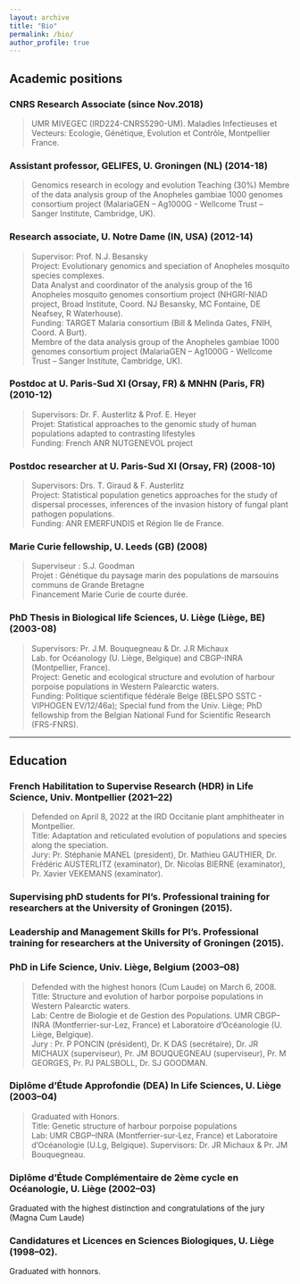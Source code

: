 ```yaml
---
layout: archive
title: "Bio"
permalink: /bio/
author_profile: true
---
```

## Academic positions
### CNRS Research Associate (since Nov.2018)
> UMR MIVEGEC (IRD224-CNRS5290-UM). Maladies Infectieuses et Vecteurs: Ecologie, Génétique, Evolution et Contrôle, Montpellier France.

### Assistant professor, GELIFES, U. Groningen (NL) (2014-18) 
> Genomics research in ecology and evolution
> Teaching (30%)
> Membre of the data analysis group of the Anopheles gambiae 1000 genomes consortium project (MalariaGEN – Ag1000G - Wellcome Trust – Sanger Institute, Cambridge, UK).

### Research associate, U. Notre Dame (IN, USA) (2012-14)
> Supervisor: Prof. N.J. Besansky  
> Project: Evolutionary genomics and speciation of Anopheles mosquito species complexes.  
> Data Analyst and coordinator of the analysis group of the 16 Anopheles mosquito genomes consortium project (NHGRI-NIAD project, Broad Institute, Coord. NJ Besansky, MC Fontaine, DE Neafsey, R Waterhouse).  
> Funding: TARGET Malaria consortium (Bill & Melinda Gates, FNIH, Coord. A Burt).  
> Membre of the data analysis group of the Anopheles gambiae 1000 genomes consortium project (MalariaGEN – Ag1000G - Wellcome Trust – Sanger Institute, Cambridge, UK).  

### Postdoc at U. Paris-Sud XI (Orsay, FR) & MNHN (Paris, FR) (2010-12)
> Supervisors: Dr. F. Austerlitz & Prof. E. Heyer  
> Projet: Statistical approaches to the genomic study of human populations adapted to contrasting lifestyles  
> Funding: French ANR NUTGENEVOL project  

### Postdoc researcher at U. Paris-Sud XI (Orsay, FR) (2008-10)
> Supervisors: Drs. T. Giraud & F. Austerlitz   
> Project: Statistical population genetics approaches for the study of dispersal processes, inferences of the invasion history of fungal plant pathogen populations.   
> Funding: ANR EMERFUNDIS et Région Ile de France.   

### Marie Curie fellowship, U. Leeds (GB) (2008)
> Superviseur : S.J. Goodman  
> Projet : Génétique du paysage marin des populations de marsouins communs de Grande Bretagne  
> Financement Marie Curie de courte durée.  

###  PhD Thesis in Biological life Sciences, U. Liège (Liège, BE) (2003-08)
> Supervisors: Pr. J.M. Bouquegneau & Dr. J.R Michaux  
> Lab. for Océanology (U. Liège, Belgique) and CBGP-INRA (Montpellier, France).  
> Project: Genetic and ecological structure and evolution of harbour porpoise populations in Western Palearctic waters.  
> Funding:  Politique scientifique fédérale Belge (BELSPO SSTC - VIPHOGEN EV/12/46a); Special fund from the Univ. Liège; PhD fellowship from the Belgian National Fund for Scientific Research (FRS-FNRS).  

---

## Education
### French Habilitation to Supervise Research (HDR) in Life Science, Univ. Montpellier (2021–22)
> Defended on April 8, 2022 at the IRD Occitanie plant amphitheater in Montpellier.  
> Title: Adaptation and reticulated evolution of populations and species along the speciation.  
> Jury: Pr. Stéphanie MANEL (president), Dr. Mathieu GAUTHIER, Dr. Frédéric AUSTERLITZ (examinator), Dr. Nicolas BIERNE (examinator), Pr. Xavier VEKEMANS (examinator).

### Supervising phD students for PI’s. Professional training for researchers at the University of Groningen (2015).

### Leadership and Management Skills for PI’s. Professional training for researchers at the University of Groningen (2015).

### PhD in Life Science, Univ. Liège, Belgium (2003–08)
> Defended with the highest honors (Cum Laude) on March 6, 2008.  
> Title: Structure and evolution of harbor porpoise populations in Western Palearctic waters.  
> Lab: Centre de Biologie et de Gestion des Populations. UMR CBGP–INRA (Montferrier-sur-Lez, France) et Laboratoire d’Océanologie (U. Liège, Belgique).  
> Jury : Pr. P PONCIN (président), Dr. K DAS (secrétaire), Dr. JR MICHAUX (superviseur), Pr. JM BOUQUEGNEAU (superviseur), Pr. M GEORGES, Pr. PJ PALSBOLL, Dr. SJ GOODMAN.  

### Diplôme d’Étude Approfondie (DEA) In Life Sciences, U. Liège (2003–04)  
> Graduated with Honors.  
> Title: Genetic structure of harbour porpoise populations  
> Lab: UMR CBGP–INRA (Montferrier-sur-Lez, France) et Laboratoire d’Océanologie (U.Lg, Belgique). 
> Supervisors: Dr. JR Michaux & Pr. JM Bouquegneau.

### Diplôme d’Étude Complémentaire de 2ème cycle en Océanologie, U. Liège (2002–03)
Graduated with the highest distinction and congratulations of the jury (Magna Cum Laude)

### Candidatures et Licences en Sciences Biologiques, U. Liège (1998–02). 
Graduated with honnors.

